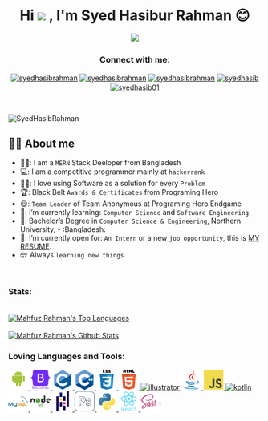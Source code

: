 <h1 align="center">Hi <img src="https://media.giphy.com/media/hvRJCLFzcasrR4ia7z/giphy.gif" width="35"> , I'm Syed Hasibur Rahman 😊</h1>
<p align="center">
  <a href="http://imsyedhasib.web.app/"><img src="https://readme-typing-svg.herokuapp.com?lines=Computer+Science+and+Engineering;Competitive+Programmer;MERN+Stack+Developer;DS%20|%20Algorithms%20|%20OOP%20;Specialist%20on%20ReactJs;Full%20Stack%20Developer;Always%20learning%20new%20things&center=true&width=500&height=50"></a>
</p>
<h3 align="center">Connect with me:</h3>
<p align="center">
  <a href="https://www.linkedin.com/in/syedhasibrahman/" target="blank"><img align="center"
      src="https://raw.githubusercontent.com/rahuldkjain/github-profile-readme-generator/master/src/images/icons/Social/linked-in-alt.svg"
      alt="syedhasibrahman" height="30" width="40" /></a>
  <a href="https://www.facebook.com/SyedHasibRahman/" target="blank"><img align="center"
      src="https://raw.githubusercontent.com/rahuldkjain/github-profile-readme-generator/master/src/images/icons/Social/facebook.svg"
      alt="syedhasibrahman" height="30" width="40" /></a>
  <a href="https://www.instagram.com/syedhasibrahman/" target="blank"><img align="center"
      src="https://raw.githubusercontent.com/rahuldkjain/github-profile-readme-generator/master/src/images/icons/Social/instagram.svg"
      alt="syedhasibrahman" height="30" width="40" /></a>
  <a href="https://www.hackerrank.com/syedhasib" target="blank"><img align="center"
      src="https://raw.githubusercontent.com/rahuldkjain/github-profile-readme-generator/master/src/images/icons/Social/hackerrank.svg"
      alt="syedhasib" height="30" width="40" /></a>
 <a href="https://twitter.com/syedhasib01" target="blank"><img align="center"
      src="https://raw.githubusercontent.com/rahuldkjain/github-profile-readme-generator/master/src/images/icons/Social/twitter.svg"
      alt="syedhasib01" height="30" width="40" /></a>
</p>
<br>
<p align="left"> <img src="https://komarev.com/ghpvc/?username=SyedHasibRahman&label=Profile%20views&color=0e75b6&style=flat" alt="SyedHasibRahman" /> </p>
 
## :sassy_man:  About me 
- 👨‍💻: I am a `MERN` Stack Deeloper from Bangladesh
- 💻: I am a competitive programmer mainly at `hackerrank`
- 👨‍💻: I love using Software as a solution for every `Problem`
- 🏆: Black Belt `Awards & Certificates` from Programing Hero 
- 😆: `Team Leader` of Team Anonymous at Programing Hero Endgame
- 📘: I’m currently learning: `Computer Science` and `Software Engineering`.
- 🏫: Bachelor’s Degree in `Computer Science & Engineering`, Northern University, - :Bangladesh:
- 🤔: I’m currently open for: `An Intern` or a new `job opportunity`, this is [MY RESUME](https://drive.google.com/file/d/1COB0shPQn0OjkgbvqINNIE__l-xRemqz/view).
- 🤓: Always `learning new things`

<br> 
 <h3 align="left">Stats:</h3>

  <br/>
  <span>
  <a align="center" href="https://github.com/SyedHasibRahman/github-readme-stats"><img alt="Mahfuz Rahman's Top Languages" src="https://github-readme-stats.vercel.app/api/top-langs/?username=SyedHasibRahman&langs_count=8&count_private=true&layout=compact&theme=react&hide_border=true&bg_color=0D1117" /></a>
  <br/><br/>
    <a align="center" href="https://github.com/SyedHasibRahman/github-readme-stats"><img align="center" alt="Mahfuz Rahman's Github Stats" src="https://github-readme-stats.vercel.app/api?username=SyedHasibRahman&show_icons=true&count_private=true&theme=react&hide_border=true&bg_color=0D1117" /></a>
  
  </span>
<h3 align="left">Loving Languages and Tools:</h3>
<p align="left"> <a href="https://developer.android.com" target="_blank" rel="noreferrer"> <img
      src="https://raw.githubusercontent.com/devicons/devicon/master/icons/android/android-original-wordmark.svg"
      alt="android" width="40" height="40" /> </a> <a href="https://getbootstrap.com" target="_blank" rel="noreferrer">
    <img src="https://raw.githubusercontent.com/devicons/devicon/master/icons/bootstrap/bootstrap-plain-wordmark.svg"
      alt="bootstrap" width="40" height="40" /> </a> <a href="https://www.cprogramming.com/" target="_blank"
    rel="noreferrer"> <img src="https://raw.githubusercontent.com/devicons/devicon/master/icons/c/c-original.svg"
      alt="c" width="40" height="40" /> </a> <a href="https://www.w3schools.com/cpp/" target="_blank" rel="noreferrer">
    <img src="https://raw.githubusercontent.com/devicons/devicon/master/icons/cplusplus/cplusplus-original.svg"
      alt="cplusplus" width="40" height="40" /> </a> <a href="https://www.w3schools.com/css/" target="_blank"
    rel="noreferrer"> <img
      src="https://raw.githubusercontent.com/devicons/devicon/master/icons/css3/css3-original-wordmark.svg" alt="css3"
      width="40" height="40" /> </a> <a href="https://www.w3.org/html/" target="_blank" rel="noreferrer"> <img
      src="https://raw.githubusercontent.com/devicons/devicon/master/icons/html5/html5-original-wordmark.svg"
      alt="html5" width="40" height="40" /> </a> <a href="https://www.adobe.com/in/products/illustrator.html"
    target="_blank" rel="noreferrer"> <img
      src="https://www.vectorlogo.zone/logos/adobe_illustrator/adobe_illustrator-icon.svg" alt="illustrator" width="40"
      height="40" /> </a> <a href="https://www.java.com" target="_blank" rel="noreferrer"> <img
      src="https://raw.githubusercontent.com/devicons/devicon/master/icons/java/java-original.svg" alt="java" width="40"
      height="40" /> </a> <a href="https://developer.mozilla.org/en-US/docs/Web/JavaScript" target="_blank"
    rel="noreferrer"> <img
      src="https://raw.githubusercontent.com/devicons/devicon/master/icons/javascript/javascript-original.svg"
      alt="javascript" width="40" height="40" /> </a> <a href="https://kotlinlang.org" target="_blank" rel="noreferrer">
    <img src="https://www.vectorlogo.zone/logos/kotlinlang/kotlinlang-icon.svg" alt="kotlin" width="40" height="40" />
  </a> <a href="https://www.mysql.com/" target="_blank" rel="noreferrer"> <img
      src="https://raw.githubusercontent.com/devicons/devicon/master/icons/mysql/mysql-original-wordmark.svg"
      alt="mysql" width="40" height="40" /> </a> </a> <a href="https://nodejs.org" target="_blank" rel="noreferrer"> <img
      src="https://raw.githubusercontent.com/devicons/devicon/master/icons/nodejs/nodejs-original-wordmark.svg"
      alt="nodejs" width="40" height="40" /> </a> <a href="https://pandas.pydata.org/" target="_blank" rel="noreferrer">
    <img
      src="https://raw.githubusercontent.com/devicons/devicon/2ae2a900d2f041da66e950e4d48052658d850630/icons/pandas/pandas-original.svg"
      alt="pandas" width="40" height="40" /> </a> <a href="https://www.photoshop.com/en" target="_blank"
    rel="noreferrer"> <img
      src="https://raw.githubusercontent.com/devicons/devicon/master/icons/photoshop/photoshop-line.svg" alt="photoshop"
      width="40" height="40" /> </a> <a href="https://www.python.org" target="_blank" rel="noreferrer"> <img
      src="https://raw.githubusercontent.com/devicons/devicon/master/icons/python/python-original.svg" alt="python"
      width="40" height="40" /> </a> <a href="https://reactjs.org/" target="_blank" rel="noreferrer"> <img
      src="https://raw.githubusercontent.com/devicons/devicon/master/icons/react/react-original-wordmark.svg"
      alt="react" width="40" height="40" /> </a> <a href="https://sass-lang.com" target="_blank" rel="noreferrer"> <img
      src="https://raw.githubusercontent.com/devicons/devicon/master/icons/sass/sass-original.svg" alt="sass" width="40"
      height="40" /> </a> </p>
      

<br>

